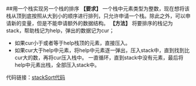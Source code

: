 ##用一个栈实现另一个栈的排序
**【要求】**
一个栈中元素类型为整数，现在想将该栈从顶到底按照从大到小的顺序进行排列，只允许申请一个栈。除此之外，可以申请新的变量，但是不能申请额外的数据结构。
**【方法】**
将要排序的栈记为stack，帮助栈记为help，弹出的数据记为cur；
- 如果cur小于或者等于help栈顶的元素，直接压入。
- 如果cur大于help中元素，将help中元素逐一弹出，压入stack中，直到找到比cur大的数，再将cur压入栈中。
一直循环，直到stack中没有元素，最后将help中元素出栈，全部压入stack中。

代码链接：[stackSort代码](../../src/main/java/com/mi/learn/Stack_1/Stack5.java)